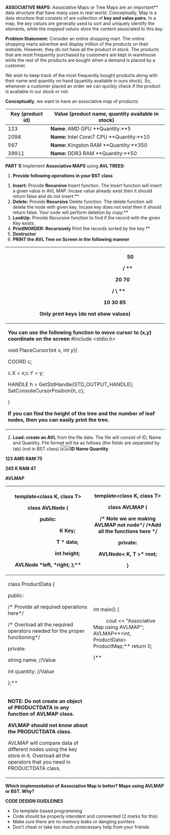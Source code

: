 

**ASSOCIATIVE MAPS:** Associative Maps or Tree Maps are an important** data structure that have many uses in real-world. Conceptually, Map is a data structure that consists of are collection of **key and value pairs.**  In a map, the *key values* are generally used to sort and uniquely identify the elements, while the *mapped values* store the content associated to this *key.* 

**Problem Statement:** Consider an online shopping mart. The online shopping marts advertise and display million of the products on their website. However, they do not have all the product in stock. The products that are most frequently purchased by customers are kept in warehouse while the rest of the products are bought when a demand is placed by a customer.  

We wish to keep track of the most frequently bought products along with their name and quantity on hand (quantity available in ours stock). So, whenever a customer placed an order we can quickly check if the product is available in our stock or not.   

**Conceptually**, we want to have an associative map of products: 

|**Key (product id)** |**Value (product name, quantity available in stock)** |
| - | - |
|123 |**Name**: AMD GPU **Quantity:**5 |
|2098 |**Name:** Intel Corei7 CPU **Quantity:**10 |
|567 |**Name:** Kingston RAM **Quantity:**350 |
|39911 |**Name:** DDR3 RAM **Quantity:**50 |
**PART 1)** Implement **Associative MAPS** using **AVL TREES:**   

1. **Provide following operations in your BST class** 
1) **Insert:** Provide **Recursive** Insert function. The Insert function will insert a given value in AVL MAP. Incase value already exist then it should return false and do not insert.**   
1) **Delete:** Provide **Recursive** Delete function. The delete function will delete the node with given key. Incase key does not exist then it should return false.  Your code will perform deletion by copy.** 
1) **LookUp:** Provide Recursive function to find if the record with the given Key exists. 
1) **PrintINORDER: Recursively** Print the records sorted by the key.**  
1) **Destructor** 
6) **PRINT the AVL Tree on Screen in the following manner** 

|<p>`                                   `**50** </p><p>`                                 `**/     \** </p><p>`                             `**20       70** </p><p>`                          `**/    \          \** </p><p>`                       `**10    30        85** </p><p>**Only print keys (do not show values)** </p>|
| - |
|<p>**You can use the following function to move cursor to (x,y) coordinate on the screen** #include <stdio.h></p><p>void PlaceCursor(int x, int y){ </p><p>COORD c; </p><p>c.X = x;c.Y = y; </p><p>HANDLE h = GetStdHandle(STD\_OUTPUT\_HANDLE); SetConsoleCursorPosition(h, c); </p><p>} </p><p>**If you can find the height of the tree and the number of leaf nodes, then you can easily print the tree.** </p>|
2. **Load:  create an AVL** from the file data. The file will consist of ID, Name and Quantity. File format will be as follows (the fields are separated by tab) (not in BST class)  **![](Aspose.Words.9c44009d-3053-42e8-8f7b-63d860413e45.001.png)![](Aspose.Words.9c44009d-3053-42e8-8f7b-63d860413e45.002.png)ID        Name           Quantity**  

**123     AMD RAM    75**  

**245     K RAM          47**  

**AVLMAP** 



|<p>template<class K, class T> </p><p>class AVLNode { </p><p>public: </p><p>`               `K Key; </p><p>`               `T \* data; </p><p>`               `int height; </p><p>AVLNode<T> \*left, \*right; };** </p>|<p>template<class K, class T> </p><p>class **AVLMAP** { </p><p>/\* Note we are making AVLMAP not node\*/   /\*Add all the functions here \*/ </p><p>private:  </p><p>AVLNode< K, T >\* root; </p><p>**}** </p>|
| - | - |
|<p>class ProductData { </p><p>public:  </p><p>/\* Provide all required operations here\*/ </p><p>/\* Overload all the required operators needed for the proper functioning\*/ </p><p>private: </p><p>string name; //Value </p><p>int quantity; //Value </p><p>};** </p>|<p>int main() { </p><p>`     `cout << "Associative Map using AVLMAP";      AVLMAP**<int, ProductData> ProductMap;**      return 0; </p><p>}** </p>|
|<p>**NOTE: Do not create an object of PRODUCTDATA in any function of AVLMAP class.** </p><p>**AVLMAP should not know about the PRODUCTDATA class.** </p><p>AVLMAP will compare data of different nodes using the key store in it.  Overload all the operators that you need in PRODUCTDATA class.  </p>|
**Which implementation of Associative Map is better? Maps using AVLMAP or BST. Why?**   

**CODE DESIGN GUIDLEINES** 

- Do template-based programming 
- Code should be properly intendent and commented (2 marks for this) 
- Make sure there are no memory leaks or dangling pointers 
- Don’t cheat or take too much unnecessary help from your friends 

